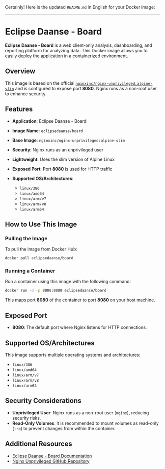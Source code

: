 Certainly! Here is the updated `README.md` in English for your Docker image:

---

# Eclipse Daanse - Board

**Eclipse Daanse - Board** is a web client-only analysis, dashboarding, and reporting platform for analyzing data. This Docker image allows you to easily deploy the application in a containerized environment.

## Overview

This image is based on the official [`nginxinc/nginx-unprivileged:alpine-slim`](https://hub.docker.com/r/nginxinc/nginx-unprivileged) and is configured to expose port **8080**. Nginx runs as a non-root user to enhance security.

## Features

- **Application**: Eclipse Daanse - Board
- **Image Name**: `eclipsedaanse/board`
- **Base Image**: `nginxinc/nginx-unprivileged:alpine-slim`
- **Security**: Nginx runs as an unprivileged user
- **Lightweight**: Uses the slim version of Alpine Linux
- **Exposed Port**: Port **8080** is used for HTTP traffic
- **Supported OS/Architectures**:

  - `linux/386`
  - `linux/amd64`
  - `linux/arm/v7`
  - `linux/arm/v8`
  - `linux/arm64`

## How to Use This Image

### Pulling the Image

To pull the image from Docker Hub:

```bash
docker pull eclipsedaanse/board
```

### Running a Container

Run a container using this image with the following command:

```bash
docker run -d -p 8080:8080 eclipsedaanse/board
```

This maps port **8080** of the container to port **8080** on your host machine.

## Exposed Port

- **8080**: The default port where Nginx listens for HTTP connections.

## Supported OS/Architectures

This image supports multiple operating systems and architectures:

- `linux/386`
- `linux/amd64`
- `linux/arm/v7`
- `linux/arm/v8`
- `linux/arm64`

## Security Considerations

- **Unprivileged User**: Nginx runs as a non-root user (`nginx`), reducing security risks.
- **Read-Only Volumes**: It is recommended to mount volumes as read-only (`:ro`) to prevent changes from within the container.

## Additional Resources

- [Eclipse Daanse - Board Documentation](www.daanse.org)
- [Nginx Unprivileged GitHub Repository](https://github.com/nginxinc/docker-nginx-unprivileged)
